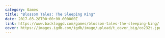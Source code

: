 ```yaml
---
category: Games
title: "Blossom Tales: The Sleeping King"
date: 2017-03-28T00:00:00.000000Z
link: https://www.backloggd.com/games/blossom-tales-the-sleeping-king/
cover: https://images.igdb.com/igdb/image/upload/t_cover_big/co232t.jpg
---
```

